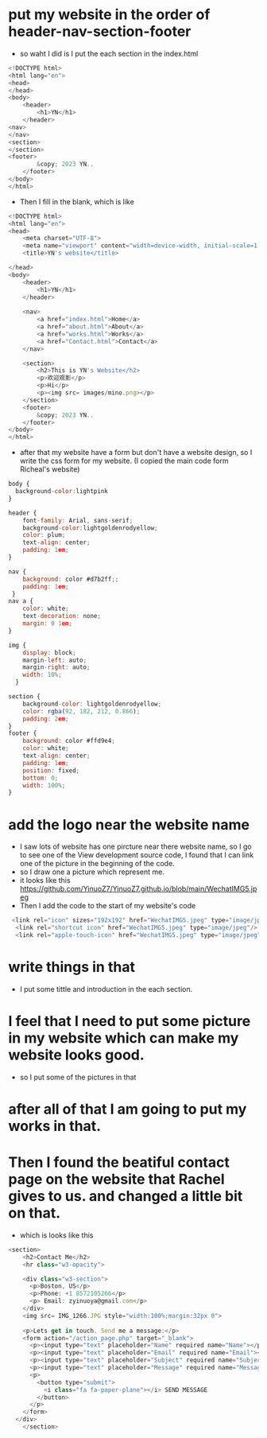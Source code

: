 # put my website in the order of header-nav-section-footer
- so waht I did is I put the each section in the index.html
``` javascript
<!DOCTYPE html>
<html lang="en">
<head>
</head>
<body>
    <header>
        <h1>YN</h1>
    </header>
<nav>
</nav>
<section>
</section>
<footer>
        &copy; 2023 YN..
    </footer>
</body>
</html>
```
- Then I fill in the blank, which is like
```javascript
<!DOCTYPE html>
<html lang="en">
<head>
    <meta charset="UTF-8">
    <meta name="viewport" content="width=device-width, initial-scale=1.0">
    <title>YN's website</title>

</head>
<body>
    <header>
        <h1>YN</h1>
    </header>
    
    <nav>
        <a href="index.html">Home</a>
        <a href="about.html">About</a>
        <a href="works.html">Works</a>
        <a href="Contact.html">Contact</a>
    </nav>

    <section>
        <h2>This is YN's Website</h2>
        <p>欢迎观影</p>
        <p>Hi</p>
        <p><img src= images/mino.png></p>
    </section>
    <footer>
        &copy; 2023 YN..
    </footer>
</body>
</html>
```
- after that my website have a form but don't have a website design, so I write the css form for my website.
(I copied the main code form Richeal's website)
```javascript
body {
  background-color:lightpink
}

header {
    font-family: Arial, sans-serif;
    background-color:lightgoldenrodyellow;
    color: plum;
    text-align: center;
    padding: 1em;
}

nav {
    background: color #d7b2ff;;
    padding: 1em;
 }
nav a {
    color: white;
    text-decoration: none;
    margin: 0 1em;
}

img {
    display: block;
    margin-left: auto;
    margin-right: auto;
    width: 10%;
  }

section {
    background-color: lightgoldenrodyellow;
    color: rgba(92, 182, 212, 0.866);
    padding: 2em;
}
footer {
    background: color #ffd9e4;
    color: white;
    text-align: center;
    padding: 1em;
    position: fixed;
    bottom: 0;
    width: 100%;
}
```

# add the logo near the website name
- I saw lots of website has one pircture near there website name, so I go to see one of the View development source code, I found that I can link one of the picture in the beginning of the code.
- so I draw one a picture which represent me.
- it looks like this 
https://github.com/YinuoZ7/YinuoZ7.github.io/blob/main/WechatIMG5.jpeg
- Then I add the code to the start of my website's code
```javascript
 <link rel="icon" sizes="192x192" href="WechatIMG5.jpeg" type="image/jpeg"/>
  <link rel="shortcut icon" href="WechatIMG5.jpeg" type="image/jpeg"/>
  <link rel="apple-touch-icon" href="WechatIMG5.jpeg" type="image/jpeg"/>
```

# write things in that 
- I put some tittle and introduction in the each section. 

# I feel that I need to put some picture in my website which can make my website looks good.
- so I put some of the pictures in that

# after all of that I am going to put my works in that.

# Then I found the beatiful contact page on the website that Rachel gives to us. and changed a little bit on that.
- which is looks like this 
```javascript
<section>
    <h2>Contact Me</h2>
    <hr class="w3-opacity">

    <div class="w3-section">
      <p>Boston, US</p>
      <p>Phone: +1 8572105266</p>
      <p> Email: zyinuoya@gmail.com</p>
    </div>
    <img src= IMG_1266.JPG style="width:100%;margin:32px 0">
   
    <p>Lets get in touch. Send me a message:</p>
    <form action="/action_page.php" target="_blank">
      <p><input type="text" placeholder="Name" required name="Name"></p>
      <p><input type="text" placeholder="Email" required name="Email"></p>
      <p><input type="text" placeholder="Subject" required name="Subject"></p>
      <p><input type="text" placeholder="Message" required name="Message"></p>
      <p>
        <button type="submit">
          <i class="fa fa-paper-plane"></i> SEND MESSAGE
        </button>
      </p>
    </form>
  </div>  
    </section>
```
